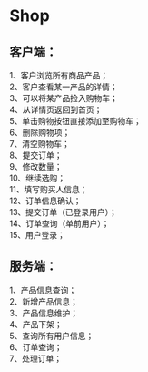 # Shop
## 客户端：
1、客户浏览所有商品产品；    
2、客户查看某一产品的详情；  
3、可以将某产品捡入购物车；  
4、从详情页返回到首页；  
5、单击购物按钮直接添加至购物车；  
6、删除购物项；  
7、清空购物车；  
8、提交订单；  
9、修改数量；  
10、继续选购；  
11、填写购买人信息；  
12、订单信息确认；  
13、提交订单（已登录用户）；  
14、订单查询（单前用户）；  
15、用户登录；  

##  服务端：
1、产品信息查询；  
2、新增产品信息；  
3、产品信息维护；  
4、产品下架；  
5、查询所有用户信息；  
6、订单查询；  
7、处理订单；  